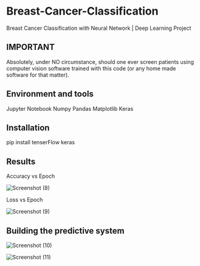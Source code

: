 # Breast-Cancer-Classification
Breast Cancer Classification with Neural Network | Deep Learning Project


## IMPORTANT
Absolutely, under NO circumstance, should one ever screen patients using computer vision software trained with this code (or any home made software for that matter).

## Environment and tools
Jupyter Notebook
Numpy
Pandas
Matplotlib
Keras


## Installation
pip install tenserFlow keras

## Results
Accuracy vs Epoch

![Screenshot (8)](https://user-images.githubusercontent.com/103004019/170973535-4506c4c5-24dd-418b-8c26-269ac48149ee.png)

Loss vs Epoch

![Screenshot (9)](https://user-images.githubusercontent.com/103004019/170973599-552058c4-bf06-451c-a029-49f19032b0b0.png)

## Building the predictive system

![Screenshot (10)](https://user-images.githubusercontent.com/103004019/170974315-594194e0-e921-41d9-a890-0bb86494db9e.png)

![Screenshot (11)](https://user-images.githubusercontent.com/103004019/170974321-290b7f53-1607-4e6b-aea2-2024cde56ae2.png)
